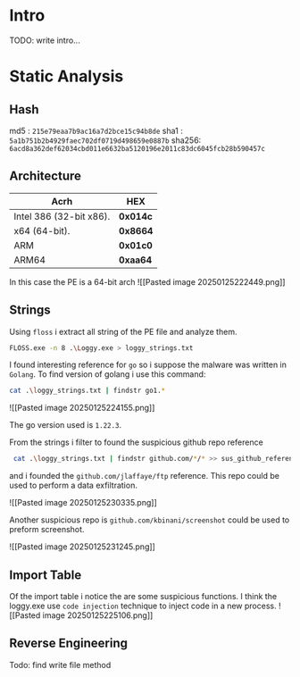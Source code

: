 # Intro
TODO: write intro...

# Static Analysis
## Hash
md5   : `215e79eaa7b9ac16a7d2bce15c94b8de`
sha1  : `5a1b751b2b4929faec702df0719d498659e0887b`
sha256: `6acd8a362def62034cbd011e6632ba5120196e2011c83dc6045fcb28b590457c`


## Architecture 

| Acrh                    | HEX        |
| ----------------------- | ---------- |
| Intel 386 (32-bit x86). | **0x014c** |
| x64 (64-bit).           | **0x8664** |
| ARM                     | **0x01c0** |
| ARM64                   | **0xaa64** |
In this case the PE is a 64-bit arch
![[Pasted image 20250125222449.png]]




## Strings

Using `floss` i extract all string of the PE file and analyze them.
```bash
FLOSS.exe -n 8 .\Loggy.exe > loggy_strings.txt
```

I found interesting reference for `go` so i suppose the malware was written in `Golang`. To find version of golang i use this command:

```bash
cat .\loggy_strings.txt | findstr go1.*
```

![[Pasted image 20250125224155.png]]

The go version used is `1.22.3`.

From the strings i filter to found the suspicious github repo reference
```bash
 cat .\loggy_strings.txt | findstr github.com/*/* >> sus_github_references.txt
```

and i founded the `github.com/jlaffaye/ftp` reference. This repo could be used to perform a data exfiltration.

![[Pasted image 20250125230335.png]]

Another suspicious repo is `github.com/kbinani/screenshot` could be used to preform screenshot.

![[Pasted image 20250125231245.png]]
## Import Table
Of the import table i notice the are some suspicious functions. I think the loggy.exe use `code injection` technique to inject code in a new process.
![[Pasted image 20250125225106.png]]


## Reverse Engineering
Todo: find write file method